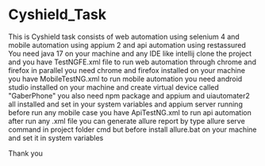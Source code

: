 # Cyshield_Task

This is Cyshield task consists of web automation using selenium 4 and mobile automation using appium 2 and api automation using restassured 
You need java 17 on your machine and any IDE like intellij 
clone the project and you have TestNGFE.xml file to run web automation through chrome and firefox in parallel you need chrome and firefox installed on your machine
you have MobileTestNG.xml to run mobile automation you need android studio installed on your machine and create virtual device called "GaberPhone" 
you also need npm package and appium and uiautomater2 all installed and set in your system variables and appium server running before run any mobile case 
you have ApiTestNG.xml to run api automation 
after run any .xml file you can generate allure report by type allure serve command in project folder cmd but before install allure.bat on your machine and set it in system variables

Thank you 
